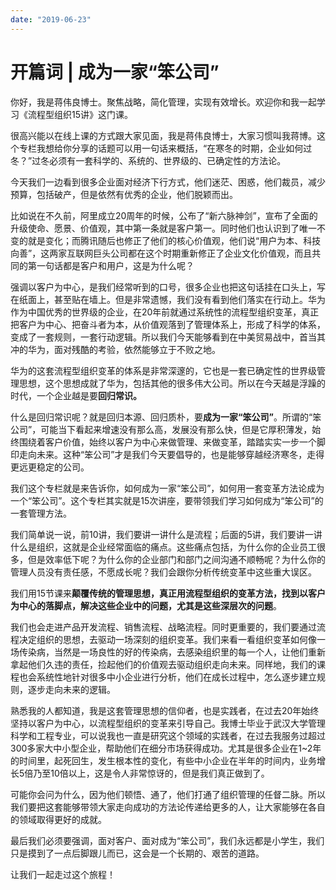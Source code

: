 ```yaml
---
date: "2019-06-23"
---  
```

      
# 开篇词 | 成为一家“笨公司”
你好，我是蒋伟良博士。聚焦战略，简化管理，实现有效增长。欢迎你和我一起学习《流程型组织15讲》这门课。

很高兴能以在线上课的方式跟大家见面，我是蒋伟良博士，大家习惯叫我蒋博。这个专栏我想给你分享的话题可以用一句话来概括，“在寒冬的时期，企业如何过冬？”过冬必须有一套科学的、系统的、世界级的、已确定性的方法论。

今天我们一边看到很多企业面对经济下行方式，他们迷茫、困惑，他们裁员，减少预算，包括破产，但是依然有优秀的企业，他们脱颖而出。

比如说在不久前，阿里成立20周年的时候，公布了“新六脉神剑”，宣布了全面的升级使命、愿景、价值观，其中第一条就是客户第一。同时他们也认识到了唯一不变的就是变化；而腾讯随后也修正了他们的核心价值观，他们说“用户为本、科技向善”，这两家互联网巨头公司都在这个时期重新修正了企业文化价值观，而且共同的第一句话都是客户和用户，这是为什么呢？

强调以客户为中心，是我们经常听到的口号，很多企业也把这句话挂在口头上，写在纸面上，甚至贴在墙上。但是非常遗憾，我们没有看到他们落实在行动上。华为作为中国优秀的世界级的企业，在20年前就通过系统性的流程型组织变革，真正把客户为中心、把奋斗者为本，从价值观落到了管理体系上，形成了科学的体系，变成了一套规则，一套行动逻辑。所以我们今天能够看到在中美贸易战中，首当其冲的华为，面对残酷的考验，依然能够立于不败之地。

<!-- [[[read_end]]] -->

华为的这套流程型组织变革的体系是非常深邃的，它也是一套已确定性的世界级管理思想，这个思想成就了华为，包括其他的很多伟大公司。所以在今天越是浮躁的时代，一个企业越是要**回归常识。**

什么是回归常识呢？就是回归本源、回归质朴，要**成为一家“笨公司”**。所谓的“笨公司”，可能当下看起来增速没有那么高，发展没有那么快，但是它厚积薄发，始终围绕着客户价值，始终以客户为中心来做管理、来做变革，踏踏实实一步一个脚印走向未来。这种“笨公司”才是我们今天要倡导的，也是能够穿越经济寒冬，走得更远更稳定的公司。

我们这个专栏就是来告诉你，如何成为一家“笨公司”，如何用一套变革方法论成为一个“笨公司”。这个专栏其实就是15次讲座，要带领我们学习如何成为“笨公司”的一套管理方法。

我们简单说一说，前10讲，我们要讲一讲什么是流程；后面的5讲，我们要讲一讲什么是组织，这就是企业经常面临的痛点。这些痛点包括，为什么你的企业员工很多，但是效率低下呢？为什么你的企业部门和部门之间沟通不顺畅呢？为什么你的管理人员没有责任感，不愿成长呢？我们会跟你分析传统变革中这些重大误区。

我们用15节课来**颠覆传统的管理思想，真正用流程型组织的变革方法，找到以客户为中心的落脚点，解决这些企业中的问题，尤其是这些深层次的问题**。

我们也会走进产品开发流程、销售流程、战略流程。同时更重要的，我们要通过流程决定组织的思想，去驱动一场深刻的组织变革。我们来看一看组织变革如何像一场传染病，当然是一场良性的好的传染病，去感染组织里的每一个人，让他们重新拿起他们久违的责任，捡起他们的价值观去驱动组织走向未来。同样地，我们的课程也会系统性地针对很多中小企业进行分析，他们在成长过程中，怎么逐步建立规则，逐步走向未来的逻辑。

熟悉我的人都知道，我是这套管理思想的信仰者，也是实践者，在过去20年始终坚持以客户为中心，以流程型组织的变革来引导自己。我博士毕业于武汉大学管理科学和工程专业，可以说我也一直是研究这个领域的实践者，在过去我服务过超过300多家大中小型企业，帮助他们在细分市场获得成功。尤其是很多企业在1\~2年的时间里，起死回生，发生根本性的变化，有些中小企业在半年的时间内，业务增长5倍乃至10倍以上，这是令人非常惊讶的，但是我们真正做到了。

可能你会问为什么，因为他们顿悟、通了，他们打通了组织管理的任督二脉。所以我们要把这套能够带领大家走向成功的方法论传递给更多的人，让大家能够在各自的领域取得更好的成就。

最后我们必须要强调，面对客户、面对成为“笨公司”，我们永远都是小学生，我们只是摸到了一点后脚跟儿而已，这会是一个长期的、艰苦的道路。

让我们一起走过这个旅程！